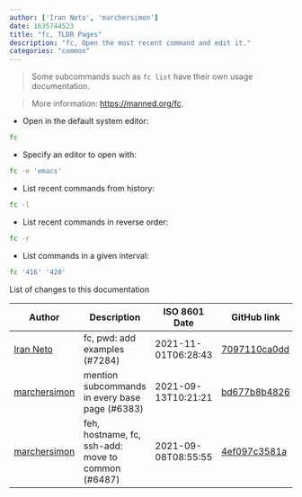 ```yaml
---
author: ['Iran Neto', 'marchersimon']
date: 1635744523
title: "fc, TLDR Pages"
description: "fc, Open the most recent command and edit it."
categories: "common"
---
```

> Some subcommands such as `fc list` have their own usage documentation.

> More information: <https://manned.org/fc>.

- Open in the default system editor:

```bash
fc
```

- Specify an editor to open with:

```bash
fc -e 'emacs'
```

- List recent commands from history:

```bash
fc -l
```

- List recent commands in reverse order:

```bash
fc -r
```

- List commands in a given interval:

```bash
fc '416' '420'
```
List of changes to this documentation


Author | Description | ISO 8601 Date | GitHub link
------|-----|-----|-----
[Iran Neto](mailto:iranmacedo.bneto@gmail.com) | fc, pwd: add examples (#7284) | 2021-11-01T06:28:43 | [7097110ca0dd](https://github.com/tldr-pages/tldr/commit/7097110ca0dd42476c7e127048e4c2329f4ed3af)
[marchersimon](mailto:50295997+marchersimon@users.noreply.github.com) | mention subcommands in every base page (#6383) | 2021-09-13T10:21:21 | [bd677b8b4826](https://github.com/tldr-pages/tldr/commit/bd677b8b48260e301fb99fea794f4dc1458d1562)
[marchersimon](mailto:50295997+marchersimon@users.noreply.github.com) | feh, hostname, fc, ssh-add: move to common (#6487) | 2021-09-08T08:55:55 | [4ef097c3581a](https://github.com/tldr-pages/tldr/commit/4ef097c3581a5a5d6a740b23629e82852b59680c)


